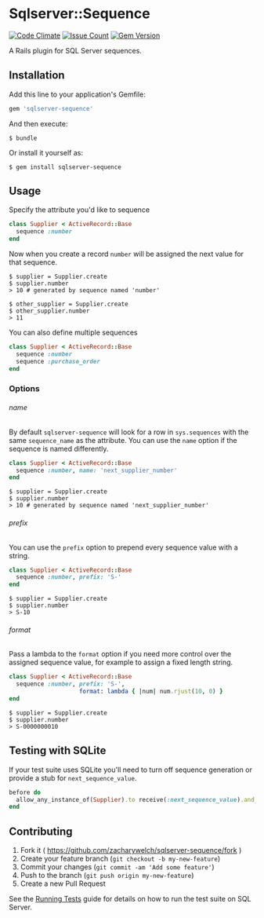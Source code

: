 # Sqlserver::Sequence

[![Code Climate](https://codeclimate.com/github/zacharywelch/sqlserver-sequence/badges/gpa.svg)](https://codeclimate.com/github/zacharywelch/sqlserver-sequence)
[![Issue Count](https://codeclimate.com/github/zacharywelch/sqlserver-sequence/badges/issue_count.svg)](https://codeclimate.com/github/zacharywelch/sqlserver-sequence)
[![Gem Version](https://badge.fury.io/rb/sqlserver-sequence.svg)](https://badge.fury.io/rb/sqlserver-sequence)

A Rails plugin for SQL Server sequences.

## Installation

Add this line to your application's Gemfile:

```ruby
gem 'sqlserver-sequence'
```

And then execute:

    $ bundle

Or install it yourself as:

    $ gem install sqlserver-sequence

## Usage

Specify the attribute you'd like to sequence

```ruby
class Supplier < ActiveRecord::Base
  sequence :number
end
```

Now when you create a record `number` will be assigned the next value for that sequence.

    $ supplier = Supplier.create
    $ supplier.number
    > 10 # generated by sequence named 'number'

    $ other_supplier = Supplier.create
    $ other_supplier.number
    > 11

You can also define multiple sequences

```ruby
class Supplier < ActiveRecord::Base
  sequence :number
  sequence :purchase_order
end
```

### Options

###### name

By default `sqlserver-sequence` will look for a row in `sys.sequences` with the same `sequence_name` as the attribute. You can use the `name` option if the sequence is named differently.

```ruby
class Supplier < ActiveRecord::Base
  sequence :number, name: 'next_supplier_number'
end
```
    $ supplier = Supplier.create
    $ supplier.number 
    > 10 # generated by sequence named 'next_supplier_number'

###### prefix

You can use the `prefix` option to prepend every sequence value with a string.

```ruby
class Supplier < ActiveRecord::Base
  sequence :number, prefix: 'S-'
end
```
    $ supplier = Supplier.create
    $ supplier.number
    > S-10

###### format

Pass a lambda to the `format` option if you need more control over the assigned sequence value, for example to assign a fixed length string.

```ruby
class Supplier < ActiveRecord::Base
  sequence :number, prefix: 'S-',
                    format: lambda { |num| num.rjust(10, 0) }
end
```
    $ supplier = Supplier.create
    $ supplier.number
    > S-0000000010

## Testing with SQLite

If your test suite uses SQLite you'll need to turn off sequence generation or provide a stub for `next_sequence_value`.

```ruby
before do
  allow_any_instance_of(Supplier).to receive(:next_sequence_value).and_return('10')
end
```

## Contributing

1. Fork it ( https://github.com/zacharywelch/sqlserver-sequence/fork )
2. Create your feature branch (`git checkout -b my-new-feature`)
3. Commit your changes (`git commit -am 'Add some feature'`)
4. Push to the branch (`git push origin my-new-feature`)
5. Create a new Pull Request

See the [Running Tests](RUNNING_TESTS.md) guide for details on how to run the test suite on SQL Server.
